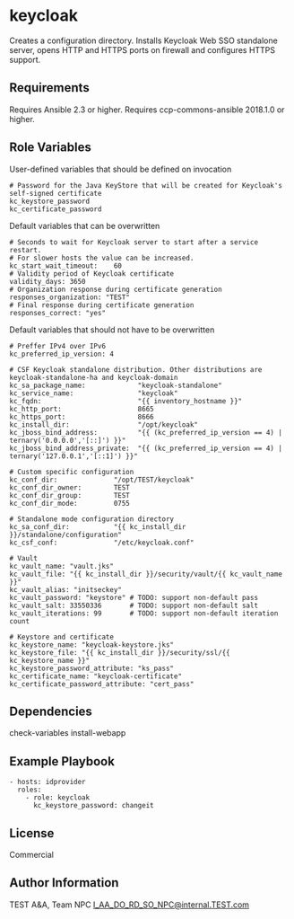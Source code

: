 keycloak
========

Creates a configuration directory. Installs Keycloak Web SSO standalone server, opens HTTP and HTTPS ports on firewall and configures HTTPS support.

Requirements
------------

Requires Ansible 2.3 or higher.
Requires ccp-commons-ansible 2018.1.0 or higher.

Role Variables
--------------

User-defined variables that should be defined on invocation

    # Password for the Java KeyStore that will be created for Keycloak's self-signed certificate
    kc_keystore_password
    kc_certificate_password

Default variables that can be overwritten

    # Seconds to wait for Keycloak server to start after a service restart.
    # For slower hosts the value can be increased.
    kc_start_wait_timeout:    60
    # Validity period of Keycloak certificate
    validity_days: 3650
    # Organization response during certificate generation
    responses_organization: "TEST"
    # Final response during certificate generation
    responses_correct: "yes"
  
Default variables that should not have to be overwritten

	# Preffer IPv4 over IPv6
    kc_preferred_ip_version: 4

    # CSF Keycloak standalone distribution. Other distributions are keycloak-standalone-ha and keycloak-domain
    kc_sa_package_name:       		"keycloak-standalone"
    kc_service_name:          		"keycloak"
    kc_fqdn:                  		"{{ inventory_hostname }}"
    kc_http_port:             		8665
    kc_https_port:            		8666
    kc_install_dir:           		"/opt/keycloak"
	kc_jboss_bind_address: 			"{{ (kc_preferred_ip_version == 4) | ternary('0.0.0.0','[::]') }}"
    kc_jboss_bind_address_private: 	"{{ (kc_preferred_ip_version == 4) | ternary('127.0.0.1','[::1]') }}"
    
    # Custom specific configuration
    kc_conf_dir:              "/opt/TEST/keycloak"
    kc_conf_dir_owner:        TEST
    kc_conf_dir_group:        TEST
    kc_conf_dir_mode:         0755
    
    # Standalone mode configuration directory
    kc_sa_conf_dir:           "{{ kc_install_dir }}/standalone/configuration"
    kc_csf_conf:              "/etc/keycloak.conf"
    
    # Vault
    kc_vault_name: "vault.jks"
    kc_vault_file: "{{ kc_install_dir }}/security/vault/{{ kc_vault_name }}"
    kc_vault_alias: "initseckey"
    kc_vault_password: "keystore" # TODO: support non-default pass
    kc_vault_salt: 33550336       # TODO: support non-default salt
    kc_vault_iterations: 99       # TODO: support non-default iteration count

    # Keystore and certificate
    kc_keystore_name: "keycloak-keystore.jks"
    kc_keystore_file: "{{ kc_install_dir }}/security/ssl/{{ kc_keystore_name }}"
    kc_keystore_password_attribute: "ks_pass"
    kc_certificate_name: "keycloak-certificate"
    kc_certificate_password_attribute: "cert_pass"


Dependencies
------------

check-variables
install-webapp

Example Playbook
----------------

    - hosts: idprovider
      roles:
        - role: keycloak
          kc_keystore_password: changeit

License
-------

Commercial

Author Information
------------------

TEST A&A, Team NPC <I_AA_DO_RD_SO_NPC@internal.TEST.com>
